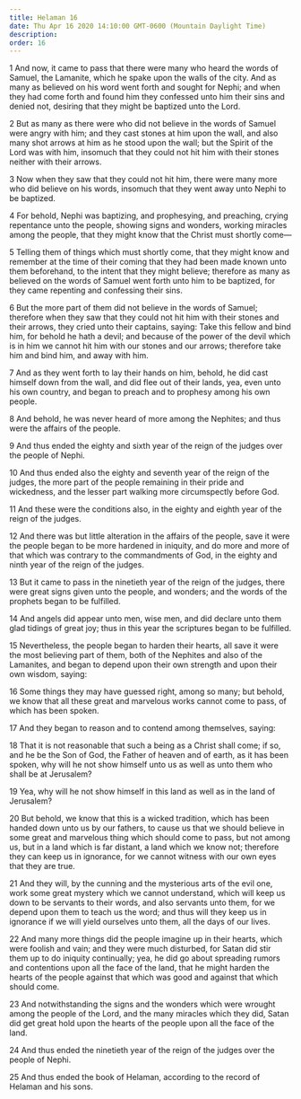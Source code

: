 ```yaml
---
title: Helaman 16
date: Thu Apr 16 2020 14:10:00 GMT-0600 (Mountain Daylight Time)
description: 
order: 16
---
```


<span></span>
<p>
  1 And now, it came to pass that there were many who heard the words of Samuel,
  the Lamanite, which he spake upon the walls of the city. And as many as
  believed on his word went forth and sought for Nephi; and when they had come
  forth and found him they confessed unto him their sins and denied not,
  desiring that they might be baptized unto the Lord.
</p>
<p>
  2 But as many as there were who did not believe in the words of Samuel were
  angry with him; and they cast stones at him upon the wall, and also many shot
  arrows at him as he stood upon the wall; but the Spirit of the Lord was with
  him, insomuch that they could not hit him with their stones neither with their
  arrows.
</p>
<p>
  3 Now when they saw that they could not hit him, there were many more who did
  believe on his words, insomuch that they went away unto Nephi to be baptized.
</p>
<p>
  4 For behold, Nephi was baptizing, and prophesying, and preaching, crying
  repentance unto the people, showing signs and wonders, working miracles among
  the people, that they might know that the Christ must shortly come&#x2014;
</p>
<p>
  5 Telling them of things which must shortly come, that they might know and
  remember at the time of their coming that they had been made known unto them
  beforehand, to the intent that they might believe; therefore as many as
  believed on the words of Samuel went forth unto him to be baptized, for they
  came repenting and confessing their sins.
</p>
<p>
  6 But the more part of them did not believe in the words of Samuel; therefore
  when they saw that they could not hit him with their stones and their arrows,
  they cried unto their captains, saying: Take this fellow and bind him, for
  behold he hath a devil; and because of the power of the devil which is in him
  we cannot hit him with our stones and our arrows; therefore take him and bind
  him, and away with him.
</p>
<p>
  7 And as they went forth to lay their hands on him, behold, he did cast
  himself down from the wall, and did flee out of their lands, yea, even unto
  his own country, and began to preach and to prophesy among his own people.
</p>
<p>
  8 And behold, he was never heard of more among the Nephites; and thus were the
  affairs of the people.
</p>
<p>
  9 And thus ended the eighty and sixth year of the reign of the judges over the
  people of Nephi.
</p>
<p>
  10 And thus ended also the eighty and seventh year of the reign of the judges,
  the more part of the people remaining in their pride and wickedness, and the
  lesser part walking more circumspectly before God.
</p>
<p>
  11 And these were the conditions also, in the eighty and eighth year of the
  reign of the judges.
</p>
<p>
  12 And there was but little alteration in the affairs of the people, save it
  were the people began to be more hardened in iniquity, and do more and more of
  that which was contrary to the commandments of God, in the eighty and ninth
  year of the reign of the judges.
</p>
<p>
  13 But it came to pass in the ninetieth year of the reign of the judges, there
  were great signs given unto the people, and wonders; and the words of the
  prophets began to be fulfilled.
</p>
<p>
  14 And angels did appear unto men, wise men, and did declare unto them glad
  tidings of great joy; thus in this year the scriptures began to be fulfilled.
</p>
<p>
  15 Nevertheless, the people began to harden their hearts, all save it were the
  most believing part of them, both of the Nephites and also of the Lamanites,
  and began to depend upon their own strength and upon their own wisdom, saying:
</p>
<p>
  16 Some things they may have guessed right, among so many; but behold, we know
  that all these great and marvelous works cannot come to pass, of which has
  been spoken.
</p>
<p>17 And they began to reason and to contend among themselves, saying:</p>
<p>
  18 That it is not reasonable that such a being as a Christ shall come; if so,
  and he be the Son of God, the Father of heaven and of earth, as it has been
  spoken, why will he not show himself unto us as well as unto them who shall be
  at Jerusalem?
</p>
<p>
  19 Yea, why will he not show himself in this land as well as in the land of
  Jerusalem?
</p>
<p>
  20 But behold, we know that this is a wicked tradition, which has been handed
  down unto us by our fathers, to cause us that we should believe in some great
  and marvelous thing which should come to pass, but not among us, but in a land
  which is far distant, a land which we know not; therefore they can keep us in
  ignorance, for we cannot witness with our own eyes that they are true.
</p>
<p>
  21 And they will, by the cunning and the mysterious arts of the evil one, work
  some great mystery which we cannot understand, which will keep us down to be
  servants to their words, and also servants unto them, for we depend upon them
  to teach us the word; and thus will they keep us in ignorance if we will yield
  ourselves unto them, all the days of our lives.
</p>
<p>
  22 And many more things did the people imagine up in their hearts, which were
  foolish and vain; and they were much disturbed, for Satan did stir them up to
  do iniquity continually; yea, he did go about spreading rumors and contentions
  upon all the face of the land, that he might harden the hearts of the people
  against that which was good and against that which should come.
</p>
<p>
  23 And notwithstanding the signs and the wonders which were wrought among the
  people of the Lord, and the many miracles which they did, Satan did get great
  hold upon the hearts of the people upon all the face of the land.
</p>
<p>
  24 And thus ended the ninetieth year of the reign of the judges over the
  people of Nephi.
</p>
<p>
  25 And thus ended the book of Helaman, according to the record of Helaman and
  his sons.
</p>

